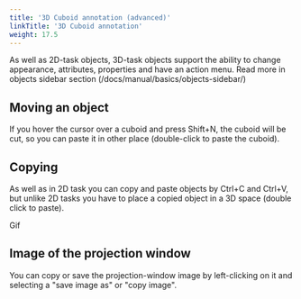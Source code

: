 ```yaml
---
title: '3D Cuboid annotation (advanced)'
linkTitle: '3D Cuboid annotation'
weight: 17.5
---
```


As well as 2D-task objects, 3D-task objects support the ability to change appearance, attributes,
properties and have an action menu. Read more in objects sidebar section (/docs/manual/basics/objects-sidebar/)

## Moving an object

If you hover the cursor over a cuboid and press Shift+N, the cuboid will be cut, so you can paste it in other place (double-click to paste the cuboid).

## Copying

As well as in 2D task you can copy and paste objects by Ctrl+C and Ctrl+V, but unlike 2D tasks you have to place a copied object in a 3D space (double click to paste).

Gif

## Image of the projection window

You can copy or save the projection-window image by left-clicking on it and selecting a "save image as" or "copy image".

